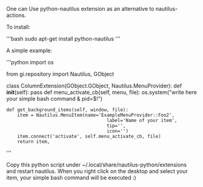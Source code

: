 One can Use python-nautilus extension as an alternative to nautilus-actions.

To install:

'''bash
sudo apt-get install python-nautilus
'''

A simple example:

'''python
import os

from gi.repository import Nautilus, GObject

class ColumnExtension(GObject.GObject, Nautilus.MenuProvider):
    def __init__(self):
        pass
    def menu_activate_cb(self, menu, file):
         os.system("write here your simple bash command & pid=$!")

    def get_background_items(self, window, file):
        item = Nautilus.MenuItem(name='ExampleMenuProvider::Foo2', 
                                         label='Name of your item', 
                                         tip='',
                                         icon='')
        item.connect('activate', self.menu_activate_cb, file)
        return item,
'''

Copy this python script under ~/.local/share/nautilus-python/extensions and restart nautilus. When you right click on the desktop and select your item, your simple bash command will be executed :)


